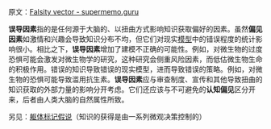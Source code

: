 原文：[Falsity vector - supermemo.guru](https://supermemo.guru/wiki/Falsity_vector)

**误导因素**指的是任何源于大脑的、以扭曲方式影响知识获取偏好的因素。虽然**偏见因素**如激情和兴趣会导致知识分布不均，但它们对现实[模型](https://supermemo.guru/wiki/Model)中的错误程度的统计影响很小。相比之下，**误导因素**增加了建模不正确的可能性。例如，对微生物的过度恐惧可能会激发对微生物学的研究，这种研究会侧重风险因素，而低估微生物生命的积极作用。错误的知识导致错误的现实模型，进而导致错误的策略。例如，对微生物的恐惧可能导致滥用抗生素。**误导因素**应与审查制度、宣传和其他导致扭曲的知识获取的外部力量的影响分开考虑。它们还应该与不可避免的**认知偏见**区分开来，后者由人类大脑的自然属性所致。

另见：[躯体标记假说](https://en.wikipedia.org/wiki/Somatic_marker_hypothesis)（知识的获得是由一系列微观决策控制的）